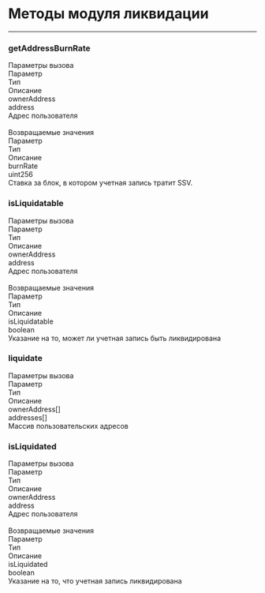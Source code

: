 # Методы модуля ликвидации
___
<h3><span class="ssv-text-bg">getAddressBurnRate</span></h3>
<span>Параметры вызова</span>

<div class="ssv-table-3col">
  <div class="ssv-cell ssv-text-bold">
    <span>Параметр</span>
  </div>
  <div class="ssv-cell ssv-text-bold">
     <span>Тип</span>
  </div>
  <div class="ssv-cell ssv-text-bold">
     <span>Описание</span>
  </div>

  <div class="ssv-cell">
     <span>ownerAddress</span>
  </div>
  <div class="ssv-cell">
    <span>address</span>
  </div>
  <div class="ssv-cell">
    <span>Адрес пользователя</span>
  </div>
</div>
<br/>
<span>Возвращаемые значения</span>

<div class="ssv-table-3col">
  <div class="ssv-cell ssv-text-bold">
    <span>Параметр</span>
  </div>
  <div class="ssv-cell ssv-text-bold">
     <span>Тип</span>
  </div>
  <div class="ssv-cell ssv-text-bold">
     <span>Описание</span>
  </div>

  <div class="ssv-cell">
     <span>burnRate</span>
  </div>
  <div class="ssv-cell">
    <span>uint256</span>
  </div>
  <div class="ssv-cell">
    <span>Ставка за блок, в котором учетная запись тратит SSV.</span>
  </div>
</div>

<h3><span class="ssv-text-bg">isLiquidatable</span></h3>
<span>Параметры вызова</span>

<div class="ssv-table-3col">
  <div class="ssv-cell ssv-text-bold">
    <span>Параметр</span>
  </div>
  <div class="ssv-cell ssv-text-bold">
     <span>Тип</span>
  </div>
  <div class="ssv-cell ssv-text-bold">
     <span>Описание</span>
  </div>

  <div class="ssv-cell">
     <span>ownerAddress</span>
  </div>
  <div class="ssv-cell">
    <span>address</span>
  </div>
  <div class="ssv-cell">
    <span>Адрес пользователя</span>
  </div>
</div>
<br/>
<span>Возвращаемые значения</span>

<div class="ssv-table-3col">
  <div class="ssv-cell ssv-text-bold">
    <span>Параметр</span>
  </div>
  <div class="ssv-cell ssv-text-bold">
     <span>Тип</span>
  </div>
  <div class="ssv-cell ssv-text-bold">
     <span>Описание</span>
  </div>

  <div class="ssv-cell">
     <span>isLiquidatable</span>
  </div>
  <div class="ssv-cell">
    <span>boolean</span>
  </div>
  <div class="ssv-cell">
    <span>Указание на то, может ли учетная запись быть ликвидирована</span>
  </div>
</div>

<h3><span class="ssv-text-bg">liquidate</span></h3>
<span>Параметры вызова</span>

<div class="ssv-table-3col">
  <div class="ssv-cell ssv-text-bold">
    <span>Параметр</span>
  </div>
  <div class="ssv-cell ssv-text-bold">
     <span>Тип</span>
  </div>
  <div class="ssv-cell ssv-text-bold">
     <span>Описание</span>
  </div>

  <div class="ssv-cell">
     <span>ownerAddress[]</span>
  </div>
  <div class="ssv-cell">
    <span>addresses[]</span>
  </div>
  <div class="ssv-cell">
    <span>Массив пользовательских адресов</span>
  </div>
</div>

<h3><span class="ssv-text-bg">isLiquidated</span></h3>
<span>Параметры вызова</span>

<div class="ssv-table-3col">
  <div class="ssv-cell ssv-text-bold">
    <span>Параметр</span>
  </div>
  <div class="ssv-cell ssv-text-bold">
     <span>Тип</span>
  </div>
  <div class="ssv-cell ssv-text-bold">
     <span>Описание</span>
  </div>

  <div class="ssv-cell">
     <span>ownerAddress</span>
  </div>
  <div class="ssv-cell">
    <span>address</span>
  </div>
  <div class="ssv-cell">
    <span>Адрес пользователя</span>
  </div>
</div>
<br/>
<span>Возвращаемые значения</span>

<div class="ssv-table-3col">
  <div class="ssv-cell ssv-text-bold">
    <span>Параметр</span>
  </div>
  <div class="ssv-cell ssv-text-bold">
     <span>Тип</span>
  </div>
  <div class="ssv-cell ssv-text-bold">
     <span>Описание</span>
  </div>

  <div class="ssv-cell">
     <span>isLiquidated</span>
  </div>
  <div class="ssv-cell">
    <span>boolean</span>
  </div>
  <div class="ssv-cell">
    <span>Указание на то, что учетная запись ликвидирована</span>
  </div>
</div>
